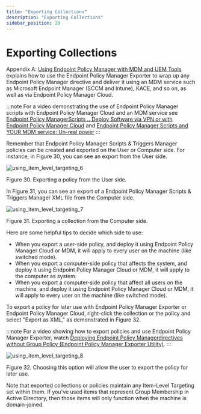 ```yaml
---
title: "Exporting Collections"
description: "Exporting Collections"
sidebar_position: 20
---
```


# Exporting Collections

Appendix A: [Using Endpoint Policy Manager with MDM and UEM Tools](/docs/endpointpolicymanager/gettingstarted/mdmmanual/uemtools/uemtools.md) explains
how to use the Endpoint Policy Manager Exporter to wrap up any Endpoint Policy Manager directive and
deliver it using an MDM service such as Microsoft Endpoint Manager (SCCM and Intune), KACE, and so
on, as well as via Endpoint Policy Manager Cloud.

:::note
For a video demonstrating the use of Endpoint Policy Manager scripts with Endpoint Policy
Manager Cloud and an MDM service see
[Endpoint Policy ManagerScripts .. Deploy Software via VPN or with Endpoint Policy Manager Cloud](/docs/endpointpolicymanager/components/scriptstriggers/videolearningcenter/withcloud/cloud.md)
and
[Endpoint Policy Manager Scripts and YOUR MDM service: Un-real power](/docs/endpointpolicymanager/components/scriptstriggers/videolearningcenter/methods/mdm.md)
:::


Remember that Endpoint Policy Manager Scripts & Triggers Manager policies can be created and
exported on the User or Computer side. For instance, in Figure 30, you can see an export from the
User side.

![using_item_level_targeting_6](/images/endpointpolicymanager/scriptstriggers/itemleveltargeting/using_item_level_targeting_6.webp)

Figure 30. Exporting a policy from the User side.

In Figure 31, you can see an export of a Endpoint Policy Manager Scripts & Triggers Manager XML file
from the Computer side.

![using_item_level_targeting_7](/images/endpointpolicymanager/scriptstriggers/itemleveltargeting/using_item_level_targeting_7.webp)

Figure 31. Exporting a collection from the Computer side.

Here are some helpful tips to decide which side to use:

- When you export a user-side policy, and deploy it using Endpoint Policy Manager Cloud or MDM, it
  will apply to every user on the machine (like switched mode).
- When you export a computer-side policy that affects the system, and deploy it using Endpoint
  Policy Manager Cloud or MDM, it will apply to the computer as system.
- When you export a computer-side policy that affect all users on the machine, and deploy it using
  Endpoint Policy Manager Cloud or MDM, it will apply to every user on the machine (like switched
  mode).

To export a policy for later use with Endpoint Policy Manager Exporter or Endpoint Policy Manager
Cloud, right-click the collection or the policy and select "Export as XML," as demonstrated in
Figure 32.

:::note
For a video showing how to export policies and use Endpoint Policy Manager Exporter, watch
[Deploying Endpoint Policy Managerdirectives without Group Policy (Endpoint Policy Manager Exporter Utility)](/docs/endpointpolicymanager/gettingstarted/mdm/videos/exportingtips/exporterutility.md).
:::


![using_item_level_targeting_8](/images/endpointpolicymanager/scriptstriggers/itemleveltargeting/using_item_level_targeting_8.webp)

Figure 32. Choosing this option will allow the user to export the policy for later use.

Note that exported collections or policies maintain any Item-Level Targeting set within them. If
you've used items that represent Group Membership in Active Directory, then those items will only
function when the machine is domain-joined.

